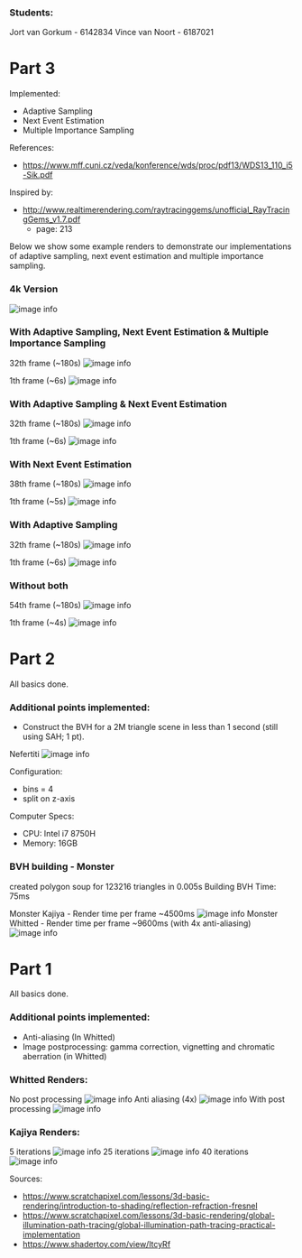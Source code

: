 ### Students:
Jort van Gorkum - 6142834
Vince van Noort - 6187021


# Part 3
Implemented:
- Adaptive Sampling 
- Next Event Estimation
- Multiple Importance Sampling

References:
- https://www.mff.cuni.cz/veda/konference/wds/proc/pdf13/WDS13_110_i5-Sik.pdf

Inspired by:
- http://www.realtimerendering.com/raytracinggems/unofficial_RayTracingGems_v1.7.pdf
  - page: 213

Below we show some example renders to demonstrate our implementations of adaptive sampling, next event estimation and multiple importance sampling.

### 4k Version
![image info](./renders/atst-4k-11-frame.png)

### With Adaptive Sampling, Next Event Estimation & Multiple Importance Sampling
32th frame (~180s)
![image info](./renders/atst-with-adpt-nee-mis-thirtied-frame.png)

1th frame (~6s)
![image info](./renders/atst-with-adpt-nee-mis-first-frame.png)

### With Adaptive Sampling & Next Event Estimation
32th frame (~180s)
![image info](./renders/atst-with-nee-thirtied-frame.JPG)

1th frame (~6s)
![image info](./renders/atst-with-nee-first-frame.JPG)

### With Next Event Estimation
38th frame (~180s)
![image info](./renders/atst-with-nee-without-adpt-38-frame.png)

1th frame (~5s)
![image info](./renders/atst-with-nee-first-frame.JPG)

### With Adaptive Sampling
32th frame (~180s)
![image info](./renders/atst-with-adapsampl-sixtiest-frame.JPG)

1th frame (~6s)
![image info](./renders/atst-with-adapsampl-first-frame.JPG)

### Without both
54th frame (~180s)
![image info](./renders/atst-without-both-sixtiest-frame.JPG)

1th frame (~4s)
![image info](./renders/atst-without-both-first-frame.JPG)

# Part 2
All basics done.

### Additional points implemented:
- Construct the BVH for a 2M triangle scene in less than 1 second (still using SAH; 1 pt).

Nefertiti
![image info](./renders/build-bvh-under-1-sec.JPG)

Configuration:
- bins = 4
- split on z-axis

Computer Specs:
- CPU: Intel i7 8750H
- Memory: 16GB

### BVH building - Monster
created polygon soup for 123216 triangles in 0.005s
Building BVH Time: 75ms

Monster Kajiya - Render time per frame ~4500ms
![image info](./renders/monster-kajiya.JPG)
Monster Whitted - Render time per frame ~9600ms (with 4x anti-aliasing)
![image info](./renders/monster-whitted.JPG)

# Part 1
All basics done.

### Additional points implemented:
- Anti-aliasing (In Whitted)
- Image postprocessing: gamma correction, vignetting and chromatic aberration (in Whitted)

### Whitted Renders:
No post processing
![image info](./renders/whitted-no-post-processing.JPG)
Anti aliasing (4x)
![image info](./renders/whitted-no-post-processing-anti4x.JPG)
With post processing
![image info](./renders/whitted-with-post-processing.JPG)


### Kajiya Renders:
5 iterations
![image info](./renders/kajiya-5-iterations.JPG)
25 iterations
![image info](./renders/kajiya-25-iterations.JPG)
40 iterations
![image info](./renders/kajiya-40-iterations.JPG)

Sources: 
- https://www.scratchapixel.com/lessons/3d-basic-rendering/introduction-to-shading/reflection-refraction-fresnel
- https://www.scratchapixel.com/lessons/3d-basic-rendering/global-illumination-path-tracing/global-illumination-path-tracing-practical-implementation
- https://www.shadertoy.com/view/ltcyRf
